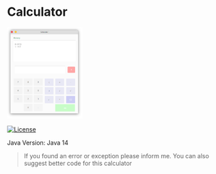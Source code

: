 # Calculator

<img style="text-align:center" src="https://raw.githubusercontent.com/Jervx/Calculator/master/Calculator.png" width="35%">

[![License](https://img.shields.io/github/license/jervx/Calculator)](http://badges.mit-license.org)

Java Version: Java 14

> If you found an error or exception please inform me. You can also suggest better code for this calculator</p>
